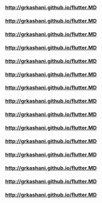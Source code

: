 









### http://grkashani.github.io/flutter.MD
### http://grkashani.github.io/flutter.MD
### http://grkashani.github.io/flutter.MD
### http://grkashani.github.io/flutter.MD
### http://grkashani.github.io/flutter.MD
### http://grkashani.github.io/flutter.MD
### http://grkashani.github.io/flutter.MD
### http://grkashani.github.io/flutter.MD
### http://grkashani.github.io/flutter.MD
### http://grkashani.github.io/flutter.MD
### http://grkashani.github.io/flutter.MD
### http://grkashani.github.io/flutter.MD
### http://grkashani.github.io/flutter.MD
### http://grkashani.github.io/flutter.MD
### http://grkashani.github.io/flutter.MD

